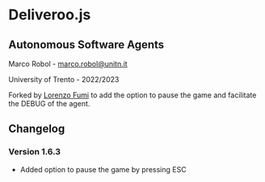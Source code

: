 # Deliveroo.js

## Autonomous Software Agents

Marco Robol - marco.robol@unitn.it

University of Trento - 2022/2023

Forked by [Lorenzo Fumi](https://github.com/DeeJack) to add the option to pause the game and facilitate the DEBUG of the agent.

## Changelog

### Version 1.6.3

- Added option to pause the game by pressing ESC
